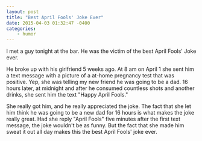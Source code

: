 ```yaml
---
layout: post
title: "Best April Fools' Joke Ever"
date: 2015-04-03 01:32:47 -0400
categories: 
    - humor
---
```

I met a guy tonight at the bar. He was the victim of the best April Fools' Joke ever.

He broke up with his girlfriend 5 weeks ago. At 8 am on April 1 she sent him a text message with a picture of a at-home pregnancy test that was positive. Yep, she was telling my new friend he was going to be a dad. 16 hours later, at midnight and after he consumed countless shots and another drinks, she sent him the text "Happy April Fools."

She really got him, and he really appreciated the joke. The fact that she let him think he was going to be a new dad for 16 hours is what makes the joke really great. Had she reply "April Fools" five minutes after the first text message, the joke wouldn't be as funny. But the fact that she made him sweat it out all day makes this the best April Fools' joke ever.

